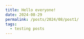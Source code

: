 ```yaml
---
title: Hello everyone!
date: 2024-08-29
permalink: /posts/2024/08/post1/
tags:
  - testing posts
---
```

